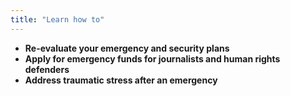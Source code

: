 ```yaml
---
title: "Learn how to"
---
```

- **Re-evaluate your emergency and security plans**
- **Apply for emergency funds for journalists and human rights defenders**
- **Address traumatic stress after an emergency**
